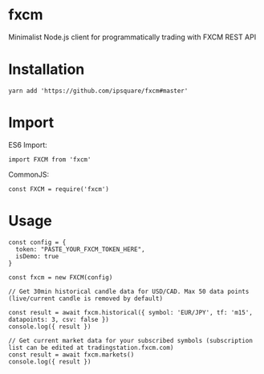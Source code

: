 # fxcm
Minimalist Node.js client for programmatically trading with FXCM REST API

# Installation

```
yarn add 'https://github.com/ipsquare/fxcm#master'
````

# Import

ES6 Import:

```
import FXCM from 'fxcm'
```

CommonJS:

````
const FXCM = require('fxcm')
````

# Usage

```
const config = {
  token: "PASTE_YOUR_FXCM_TOKEN_HERE",
  isDemo: true
}

const fxcm = new FXCM(config)

// Get 30min historical candle data for USD/CAD. Max 50 data points (live/current candle is removed by default)

const result = await fxcm.historical({ symbol: 'EUR/JPY', tf: 'm15', datapoints: 3, csv: false })
console.log({ result })

// Get current market data for your subscribed symbols (subscription list can be edited at tradingstation.fxcm.com)
const result = await fxcm.markets()
console.log({ result })
```
